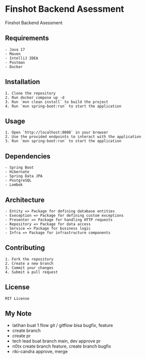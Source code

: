 # Finshot Backend Asessment
Finshot Backend Asessment

## Requirements
```
- Java 17
- Maven
- IntelliJ IDEA
- Postman
- Docker
```

## Installation
```
1. Clone the repository
2. Run docker compose up -d
3. Run `mvn clean install` to build the project
4. Run `mvn spring-boot:run` to start the application
```

## Usage
```
1. Open `http://localhost:8080` in your browser
2. Use the provided endpoints to interact with the application
3. Run `mvn spring-boot:run` to start the application
```

## Dependencies
```
- Spring Boot
- Hibernate
- Spring Data JPA
- PostgreSQL
- Lombok
```

## Architecture
```
- Entity => Package for defining database entities
- Exeception => Package for defining custom exceptions
- Presenter => Package for handling HTTP requests
- Repository => Package for data access
- Service => Package for business logic
- Infra => Package for infrastructure components
```

## Contributing
```
1. Fork the repository
2. Create a new branch
3. Commit your changes
4. Submit a pull request
```

## License
```
MIT License
```

## My Note
- latihan buat 1 flow git / gitflow
  bisa bugfix, feature
- create branch
- create pr
- tech lead buat branch main, dev
  approve pr
- n0tx create branch feature, create branch bugfix
- riki-candra approve, merge